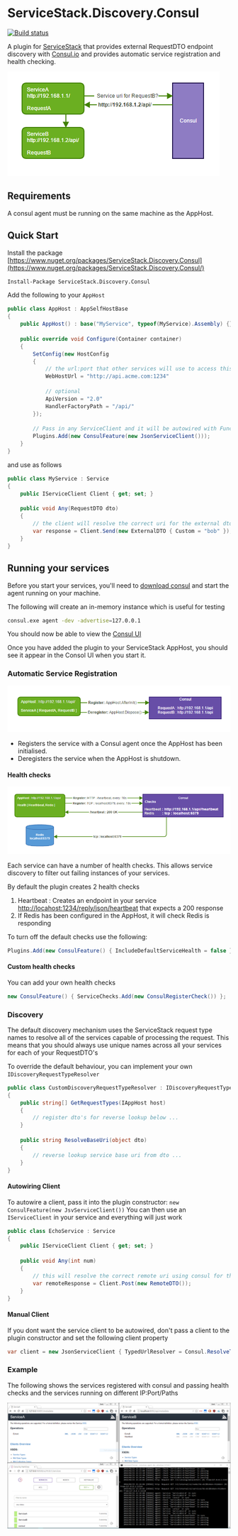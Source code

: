 # ServiceStack.Discovery.Consul 
[![Build status](https://ci.appveyor.com/api/projects/status/55830emag9ksyasf?svg=true)](https://ci.appveyor.com/project/wwwlicious/servicestack-discovery-consul)

A plugin for [ServiceStack](https://servicestack.net/) that provides external RequestDTO endpoint discovery with [Consul.io](http://consul.io) and provides automatic service registration and health checking.

![RequestDTO Service Discovery](assets/RequestDTOServiceDiscovery.png)

## Requirements

A consul agent must be running on the same machine as the AppHost.

## Quick Start

Install the package [https://www.nuget.org/packages/ServiceStack.Discovery.Consul](https://www.nuget.org/packages/ServiceStack.Discovery.Consul/)
```bash
Install-Package ServiceStack.Discovery.Consul
```
Add the following to your `AppHost`

```csharp
public class AppHost : AppSelfHostBase
{
    public AppHost() : base("MyService", typeof(MyService).Assembly) {}

    public override void Configure(Container container)
    {
        SetConfig(new HostConfig
        {
            // the url:port that other services will use to access this one
            WebHostUrl = "http://api.acme.com:1234"

            // optional
            ApiVersion = "2.0"
            HandlerFactoryPath = "/api/"
        });

        // Pass in any ServiceClient and it will be autowired with Func
        Plugins.Add(new ConsulFeature(new JsonServiceClient()));
    }
}
```
and use as follows
```csharp
public class MyService : Service
{
    public IServiceClient Client { get; set; }

    public void Any(RequestDTO dto)
    {
        // the client will resolve the correct uri for the external dto using consul
        var response = Client.Send(new ExternalDTO { Custom = "bob" });
    }
}
```
## Running your services

Before you start your services, you'll need to [download consul](https://www.consul.io/) and start the agent running on your machine.


The following will create an in-memory instance which is useful for testing

```bash
consul.exe agent -dev -advertise=127.0.0.1
```
You should now be able to view the [Consul UI](http://127.0.0.1:8500/ui)

Once you have added the plugin to your ServiceStack AppHost, you should see it appear
in the Consol UI when you start it.

### Automatic Service Registration

![Automatic Service Registration](assets/ServiceRegistration.png)

* Registers the service with a Consul agent once the AppHost has been initialised.
* Deregisters the service when the AppHost is shutdown.

#### Health checks

![Default Health Checks](assets/HealthChecks.png)

Each service can have a number of health checks. This allows service discovery to filter out failing instances of your services.

By default the plugin creates 2 health checks

1. Heartbeat : Creates an endpoint in your service [http://locahost:1234/reply/json/heartbeat](http://locahost:1234/reply/json/heartbeat) that expects a 200 response
2. If Redis has been configured in the AppHost, it will check Redis is responding

To turn off the default checks use the following:
```csharp
Plugins.Add(new ConsulFeature() { IncludeDefaultServiceHealth = false });
```
#### Custom health checks

You can add your own health checks

```csharp
new ConsulFeature() { ServiceChecks.Add(new ConsulRegisterCheck()) };
```
### Discovery

The default discovery mechanism uses the ServiceStack request type names to resolve all of the services capable of processing the request. This means that you should always use unique names across all your services for each of your RequestDTO's

To override the default behaviour, you can implement your own `IDiscoveryRequestTypeResolver`

```csharp
public class CustomDiscoveryRequestTypeResolver : IDiscoveryRequestTypeResolver
{
    public string[] GetRequestTypes(IAppHost host)
    {
        // register dto's for reverse lookup below ...
    }

    public string ResolveBaseUri(object dto)
    {
        // reverse lookup service base uri from dto ...
    }
}
```

#### Autowiring Client


To autowire a client, pass it into the plugin constructor: `new ConsulFeature(new JsvServiceClient())` 
You can then use an `IServiceClient` in your service and everything will just work 

```csharp
public class EchoService : Service
{
    public IServiceClient Client { get; set; }

    public void Any(int num)
    {
        // this will resolve the correct remote uri using consul for the external DTO
        var remoteResponse = Client.Post(new RemoteDTO());
    }
}
```
#### Manual Client

If you dont want the service client to be autowired, don't pass a client to the plugin constructor and set the following client property

```csharp
var client = new JsonServiceClient { TypedUrlResolver = Consul.ResolveTypedUrl };
```

### Example

The following shows the services registered with consul and passing health checks and the services running on different IP:Port/Paths

![Services](assets/Services.png)





